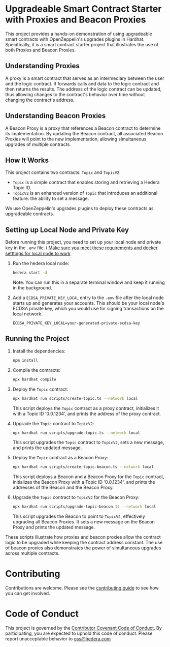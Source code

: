 # Upgradeable Smart Contract Starter with Proxies and Beacon Proxies

This project provides a hands-on demonstration of using upgradeable smart contracts with OpenZeppelin's upgrades plugins in Hardhat. Specifically, it is a smart contract starter project that illustrates the use of both Proxies and Beacon Proxies.

## Understanding Proxies

A proxy is a smart contract that serves as an intermediary between the user and the logic contract. It forwards calls and data to the logic contract and then returns the results. The address of the logic contract can be updated, thus allowing changes to the contract's behavior over time without changing the contract's address.

## Understanding Beacon Proxies

A Beacon Proxy is a proxy that references a Beacon contract to determine its implementation. By updating the Beacon contract, all associated Beacon Proxies will point to the new implementation, allowing simultaneous upgrades of multiple contracts.

## How It Works

This project contains two contracts: `Topic` and `TopicV2`.

- `Topic` is a simple contract that enables storing and retrieving a Hedera Topic ID.
- `TopicV2` is an enhanced version of `Topic` that introduces an additional feature: the ability to set a message.

We use OpenZeppelin's upgrades plugins to deploy these contracts as upgradeable contracts.

## Setting up Local Node and Private Key

Before running this project, you need to set up your local node and private key in the `.env` file. 
:information_source: [Make sure you meet these requirements and docker setttings for local node to work](https://github.com/hashgraph/hedera-local-node#requirements)

1. Run the hedera local node:

    ```sh
    hedera start -d
    ```

    Note: You can run this in a separate terminal window and keep it running in the background.

2. Add a `ECDSA_PRIVATE_KEY_LOCAL` entry to the `.env` file after the local node starts up and generates your accounts. This should be your local node's ECDSA private key, which you would use for signing transactions on the local network.

    ```
    ECDSA_PRIVATE_KEY_LOCAL=your-generated-private-ecdsa-key
    ```

## Running the Project

1. Install the dependencies:

    ```sh
    npm install
    ```

2. Compile the contracts:

    ```sh
    npx hardhat compile
    ```

3. Deploy the `Topic` contract:

    ```sh
    npx hardhat run scripts/create-topic.ts --network local
    ```

    This script deploys the `Topic` contract as a proxy contract, initializes it with a Topic ID '0.0.1234', and prints the address of the proxy contract.

4. Upgrade the `Topic` contract to `TopicV2`:

    ```sh
    npx hardhat run scripts/upgrade-topic.ts --network local
    ```

    This script upgrades the `Topic` contract to `TopicV2`, sets a new message, and prints the updated message.

5. Deploy the `Topic` contract as a Beacon Proxy:

    ```sh
    npx hardhat run scripts/create-topic-beacon.ts --network local
    ```

    This script deploys a Beacon and a Beacon Proxy for the `Topic` contract, initializes the Beacon Proxy with a Topic ID '0.0.1234', and prints the addresses of the Beacon and the Beacon Proxy.

6. Upgrade the `Topic` contract to `TopicV2` for the Beacon Proxy:

    ```sh
    npx hardhat run scripts/upgrade-topic-beacon.ts --network local
    ```

    This script upgrades the Beacon to point to `TopicV2`, effectively upgrading all Beacon Proxies. It sets a new message on the Beacon Proxy and prints the updated message.

These scripts illustrate how proxies and beacon proxies allow the contract logic to be upgraded while keeping the contract address constant. The use of beacon proxies also demonstrates the power of simultaneous upgrades across multiple contracts.

# Contributing
Contributions are welcome. Please see the
[contributing guide](https://github.com/hashgraph/.github/blob/main/CONTRIBUTING.md)
to see how you can get involved.

# Code of Conduct
This project is governed by the
[Contributor Covenant Code of Conduct](https://github.com/hashgraph/.github/blob/main/CODE_OF_CONDUCT.md). By
participating, you are expected to uphold this code of conduct. Please report unacceptable behavior
to [oss@hedera.com](mailto:oss@hedera.com) 
